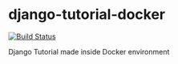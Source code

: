 # django-tutorial-docker
[![Build Status](https://travis-ci.org/gnhuy91/django-tutorial-docker.svg?branch=master)](https://travis-ci.org/gnhuy91/django-tutorial-docker)

Django Tutorial made inside Docker environment
